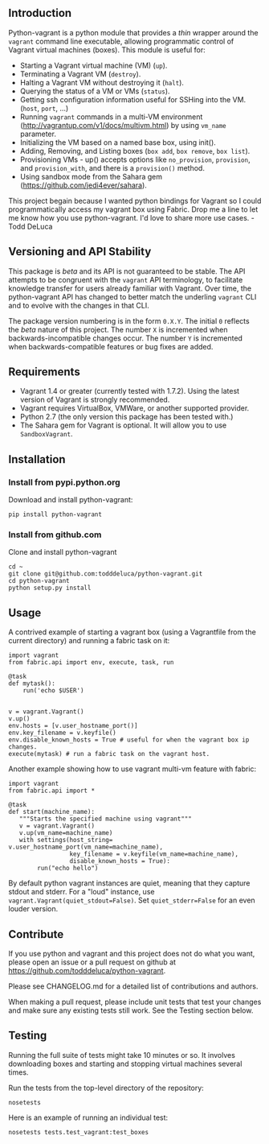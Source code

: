 ## Introduction

Python-vagrant is a python module that provides a _thin_ wrapper around the
`vagrant` command line executable, allowing programmatic control of Vagrant
virtual machines (boxes).  This module is useful for:

- Starting a Vagrant virtual machine (VM) (`up`).
- Terminating a Vagrant VM (`destroy`).
- Halting a Vagrant VM without destroying it (`halt`).
- Querying the status of a VM or VMs (`status`).
- Getting ssh configuration information useful for SSHing into the VM. (`host`, `port`, ...)
- Running `vagrant` commands in a multi-VM environment
  (http://vagrantup.com/v1/docs/multivm.html) by using `vm_name` parameter.
- Initializing the VM based on a named base box, using init().
- Adding, Removing, and Listing boxes (`box add`, `box remove`, `box list`).
- Provisioning VMs - up() accepts options like `no_provision`, `provision`, and `provision_with`, and there is a `provision()` method.
- Using sandbox mode from the Sahara gem (https://github.com/jedi4ever/sahara).

This project begain because I wanted python bindings for Vagrant so I could
programmatically access my vagrant box using Fabric.  Drop me a line to let me
know how you use python-vagrant.  I'd love to share more use cases.  -Todd DeLuca


## Versioning and API Stability

This package is _beta_ and its API is not guaranteed to be stable.  The API
attempts to be congruent with the `vagrant` API terminology, to facilitate
knowledge transfer for users already familiar with Vagrant.  Over time, the
python-vagrant API has changed to better match the underling `vagrant` CLI and
to evolve with the changes in that CLI.

The package version numbering is in the form `0.X.Y`.  The initial `0` reflects
the _beta_ nature of this project.  The number `X` is incremented when
backwards-incompatible changes occur.  The number `Y` is incremented when
backwards-compatible features or bug fixes are added.


## Requirements

- Vagrant 1.4 or greater (currently tested with 1.7.2).  Using the latest version
  of Vagrant is strongly recommended.
- Vagrant requires VirtualBox, VMWare, or another supported provider.
- Python 2.7 (the only version this package has been tested with.)
- The Sahara gem for Vagrant is optional.  It will allow you to use
  `SandboxVagrant`.


## Installation

### Install from pypi.python.org

Download and install python-vagrant:

    pip install python-vagrant

### Install from github.com

Clone and install python-vagrant

    cd ~
    git clone git@github.com:todddeluca/python-vagrant.git
    cd python-vagrant
    python setup.py install


## Usage

A contrived example of starting a vagrant box (using a Vagrantfile from the
current directory) and running a fabric task on it:

    import vagrant
    from fabric.api import env, execute, task, run

    @task
    def mytask():
        run('echo $USER')


    v = vagrant.Vagrant()
    v.up()
    env.hosts = [v.user_hostname_port()]
    env.key_filename = v.keyfile()
    env.disable_known_hosts = True # useful for when the vagrant box ip changes.
    execute(mytask) # run a fabric task on the vagrant host.

Another example showing how to use vagrant multi-vm feature with fabric:

    import vagrant
    from fabric.api import *

    @task
    def start(machine_name):
       """Starts the specified machine using vagrant"""
       v = vagrant.Vagrant()
       v.up(vm_name=machine_name)
       with settings(host_string= v.user_hostname_port(vm_name=machine_name),
                     key_filename = v.keyfile(vm_name=machine_name),
                     disable_known_hosts = True):
            run("echo hello")

By default python vagrant instances are quiet, meaning that they capture stdout
and stderr.  For a "loud" instance, use `vagrant.Vagrant(quiet_stdout=False)`.
Set `quiet_stderr=False` for an even louder version.


## Contribute

If you use python and vagrant and this project does not do what you want,
please open an issue or a pull request on github at
https://github.com/todddeluca/python-vagrant.

Please see CHANGELOG.md for a detailed list of contributions and authors.

When making a pull request, please include unit tests that test your changes
and make sure any existing tests still work.  See the Testing section below.


## Testing

Running the full suite of tests might take 10 minutes or so.  It involves
downloading boxes and starting and stopping virtual machines several times.

Run the tests from the top-level directory of the repository:

    nosetests

Here is an example of running an individual test:

    nosetests tests.test_vagrant:test_boxes


